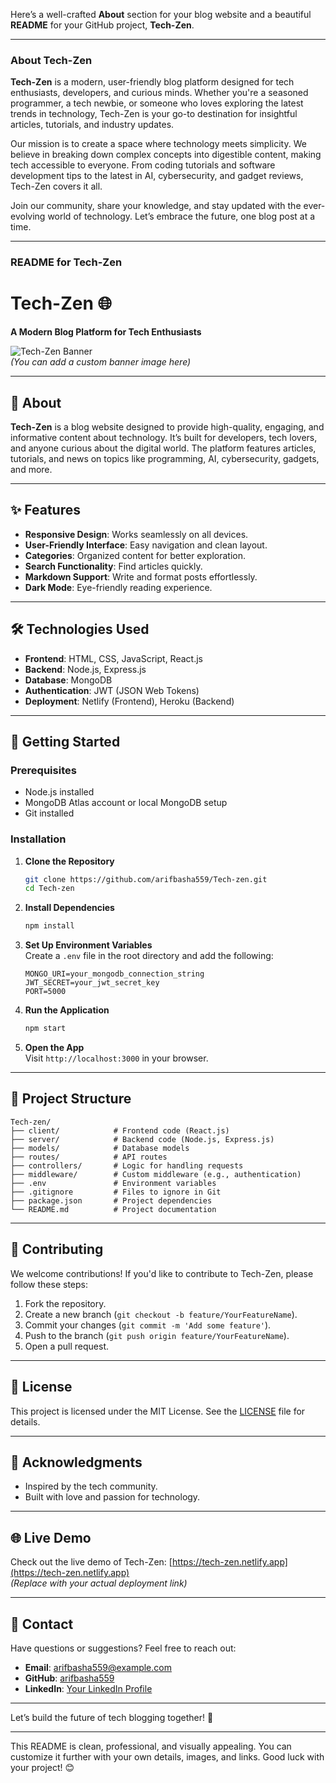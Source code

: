 Here’s a well-crafted **About** section for your blog website and a beautiful **README** for your GitHub project, **Tech-Zen**.

---

### About Tech-Zen

**Tech-Zen** is a modern, user-friendly blog platform designed for tech enthusiasts, developers, and curious minds. Whether you're a seasoned programmer, a tech newbie, or someone who loves exploring the latest trends in technology, Tech-Zen is your go-to destination for insightful articles, tutorials, and industry updates.

Our mission is to create a space where technology meets simplicity. We believe in breaking down complex concepts into digestible content, making tech accessible to everyone. From coding tutorials and software development tips to the latest in AI, cybersecurity, and gadget reviews, Tech-Zen covers it all.

Join our community, share your knowledge, and stay updated with the ever-evolving world of technology. Let’s embrace the future, one blog post at a time.

---

### README for Tech-Zen

# Tech-Zen 🌐  
**A Modern Blog Platform for Tech Enthusiasts**

![Tech-Zen Banner](https://via.placeholder.com/1200x400.png?text=Tech-Zen+Banner)  
*(You can add a custom banner image here)*

---

## 📖 About  
**Tech-Zen** is a blog website designed to provide high-quality, engaging, and informative content about technology. It’s built for developers, tech lovers, and anyone curious about the digital world. The platform features articles, tutorials, and news on topics like programming, AI, cybersecurity, gadgets, and more.

---

## ✨ Features  
- **Responsive Design**: Works seamlessly on all devices.  
- **User-Friendly Interface**: Easy navigation and clean layout.  
- **Categories**: Organized content for better exploration.  
- **Search Functionality**: Find articles quickly.  
- **Markdown Support**: Write and format posts effortlessly.  
- **Dark Mode**: Eye-friendly reading experience.  

---

## 🛠️ Technologies Used  
- **Frontend**: HTML, CSS, JavaScript, React.js  
- **Backend**: Node.js, Express.js  
- **Database**: MongoDB  
- **Authentication**: JWT (JSON Web Tokens)  
- **Deployment**: Netlify (Frontend), Heroku (Backend)  

---

## 🚀 Getting Started  

### Prerequisites  
- Node.js installed  
- MongoDB Atlas account or local MongoDB setup  
- Git installed  

### Installation  
1. **Clone the Repository**  
   ```bash
   git clone https://github.com/arifbasha559/Tech-zen.git
   cd Tech-zen
   ```

2. **Install Dependencies**  
   ```bash
   npm install
   ```

3. **Set Up Environment Variables**  
   Create a `.env` file in the root directory and add the following:  
   ```env
   MONGO_URI=your_mongodb_connection_string
   JWT_SECRET=your_jwt_secret_key
   PORT=5000
   ```

4. **Run the Application**  
   ```bash
   npm start
   ```

5. **Open the App**  
   Visit `http://localhost:3000` in your browser.  

---

## 📂 Project Structure  
```plaintext
Tech-zen/  
├── client/            # Frontend code (React.js)  
├── server/            # Backend code (Node.js, Express.js)  
├── models/            # Database models  
├── routes/            # API routes  
├── controllers/       # Logic for handling requests  
├── middleware/        # Custom middleware (e.g., authentication)  
├── .env               # Environment variables  
├── .gitignore         # Files to ignore in Git  
├── package.json       # Project dependencies  
└── README.md          # Project documentation  
```

---

## 🤝 Contributing  
We welcome contributions! If you'd like to contribute to Tech-Zen, please follow these steps:  
1. Fork the repository.  
2. Create a new branch (`git checkout -b feature/YourFeatureName`).  
3. Commit your changes (`git commit -m 'Add some feature'`).  
4. Push to the branch (`git push origin feature/YourFeatureName`).  
5. Open a pull request.  

---

## 📄 License  
This project is licensed under the MIT License. See the [LICENSE](LICENSE) file for details.  

---

## 🙏 Acknowledgments  
- Inspired by the tech community.  
- Built with love and passion for technology.  

---

## 🌐 Live Demo  
Check out the live demo of Tech-Zen: [https://tech-zen.netlify.app](https://tech-zen.netlify.app)  
*(Replace with your actual deployment link)*  

---

## 📧 Contact  
Have questions or suggestions? Feel free to reach out:  
- **Email**: arifbasha559@example.com  
- **GitHub**: [arifbasha559](https://github.com/arifbasha559)  
- **LinkedIn**: [Your LinkedIn Profile](https://linkedin.com/in/yourprofile)  

---

Let’s build the future of tech blogging together! 🚀  

---

This README is clean, professional, and visually appealing. You can customize it further with your own details, images, and links. Good luck with your project! 😊